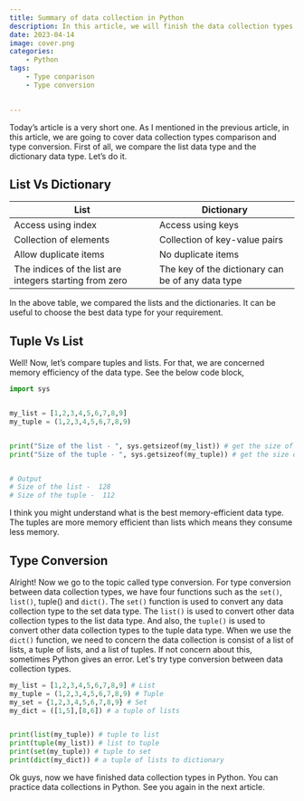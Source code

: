 ```yaml
---
title: Summary of data collection in Python 
description: In this article, we will finish the data collection types in Python 
date: 2023-04-14
image: cover.png
categories:
    - Python
tags:
    - Type conparison 
    - Type conversion
    

--- 
```


Today’s article is a very short one. As I mentioned in the previous article, in this article, we are going to cover data collection types comparison and type conversion. First of all, we compare the list data type and the dictionary data type. Let’s do it.

## List Vs Dictionary

| List                                                    | Dictionary                                        |
|---------------------------------------------------------|---------------------------------------------------|
| Access using index                                      | Access using keys                                 |
| Collection of elements                                  | Collection of key-value pairs                     |
| Allow duplicate items                                   | No duplicate items                                |
| The indices of the list are integers starting from zero | The key of the dictionary can be of any data type |


In the above table, we compared the lists and the dictionaries. It can be useful to choose the best data type for your requirement. 

## Tuple Vs List

Well! Now, let’s compare tuples and lists. For that, we are concerned memory efficiency of the data type. See the below code block,

```python
import sys


my_list = [1,2,3,4,5,6,7,8,9]
my_tuple = (1,2,3,4,5,6,7,8,9)


print("Size of the list - ", sys.getsizeof(my_list)) # get the size of the my_list
print("Size of the tuple - ", sys.getsizeof(my_tuple)) # get the size of the my_tuple


# Output
# Size of the list -  128
# Size of the tuple -  112
```

I think you might understand what is the best memory-efficient data type. The tuples are more memory efficient than lists which means they consume less memory.

## Type Conversion

Alright! Now we go to the topic called type conversion. For type conversion between data collection types, we have four functions such as the `set()`, `list()`, tuple() and `dict()`. The `set()` function is used to convert any data collection type to the set data type. The `list()` is used to convert other data collection types to the list data type.  And also, the `tuple()` is used to convert other data collection types to the tuple data type. When we use the `dict()` function, we need to concern the data collection is consist of a list of lists, a tuple of lists, and a list of tuples. If not concern about this, sometimes Python gives an error. Let's try type conversion between data collection types.   

```python
my_list = [1,2,3,4,5,6,7,8,9] # List
my_tuple = (1,2,3,4,5,6,7,8,9) # Tuple
my_set = {1,2,3,4,5,6,7,8,9} # Set
my_dict = ([1,5],[8,6]) # a tuple of lists


print(list(my_tuple)) # tuple to list
print(tuple(my_list)) # list to tuple
print(set(my_tuple)) # tuple to set
print(dict(my_dict)) # a tuple of lists to dictionary
```

Ok guys, now we have finished data collection types in Python. You can practice data collections in Python. See you again in the next article.
